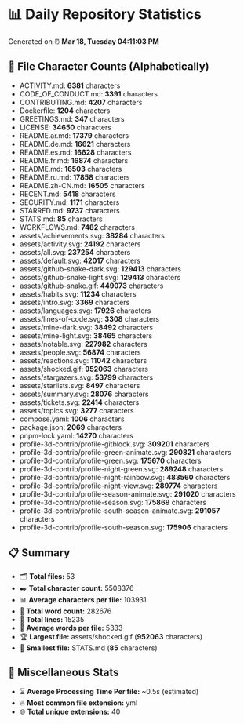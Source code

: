 # 📊 Daily Repository Statistics
Generated on ⏰ **Mar 18, Tuesday 04:11:03 PM**

## 📂 File Character Counts (Alphabetically)
- ACTIVITY.md: **6381** characters
- CODE_OF_CONDUCT.md: **3391** characters
- CONTRIBUTING.md: **4207** characters
- Dockerfile: **1204** characters
- GREETINGS.md: **347** characters
- LICENSE: **34650** characters
- README.ar.md: **17379** characters
- README.de.md: **16621** characters
- README.es.md: **16628** characters
- README.fr.md: **16874** characters
- README.md: **16503** characters
- README.ru.md: **17858** characters
- README.zh-CN.md: **16505** characters
- RECENT.md: **5418** characters
- SECURITY.md: **1171** characters
- STARRED.md: **9737** characters
- STATS.md: **85** characters
- WORKFLOWS.md: **7482** characters
- assets/achievements.svg: **38284** characters
- assets/activity.svg: **24192** characters
- assets/all.svg: **237254** characters
- assets/default.svg: **42017** characters
- assets/github-snake-dark.svg: **129413** characters
- assets/github-snake-light.svg: **129413** characters
- assets/github-snake.gif: **449073** characters
- assets/habits.svg: **11234** characters
- assets/intro.svg: **3369** characters
- assets/languages.svg: **17926** characters
- assets/lines-of-code.svg: **3308** characters
- assets/mine-dark.svg: **38492** characters
- assets/mine-light.svg: **38465** characters
- assets/notable.svg: **227982** characters
- assets/people.svg: **56874** characters
- assets/reactions.svg: **11042** characters
- assets/shocked.gif: **952063** characters
- assets/stargazers.svg: **53799** characters
- assets/starlists.svg: **8497** characters
- assets/summary.svg: **28076** characters
- assets/tickets.svg: **22414** characters
- assets/topics.svg: **3277** characters
- compose.yaml: **1006** characters
- package.json: **2069** characters
- pnpm-lock.yaml: **14270** characters
- profile-3d-contrib/profile-gitblock.svg: **309201** characters
- profile-3d-contrib/profile-green-animate.svg: **290821** characters
- profile-3d-contrib/profile-green.svg: **175670** characters
- profile-3d-contrib/profile-night-green.svg: **289248** characters
- profile-3d-contrib/profile-night-rainbow.svg: **483560** characters
- profile-3d-contrib/profile-night-view.svg: **289774** characters
- profile-3d-contrib/profile-season-animate.svg: **291020** characters
- profile-3d-contrib/profile-season.svg: **175869** characters
- profile-3d-contrib/profile-south-season-animate.svg: **291057** characters
- profile-3d-contrib/profile-south-season.svg: **175906** characters

## 📋 Summary
- 🗂️ **Total files:** 53
- ✒️ **Total character count:** 5508376
- 📊 **Average characters per file:** 103931
- 📝 **Total word count:** 282676
- 🧾 **Total lines:** 15235
- 📐 **Average words per file:** 5333
- 🏆 **Largest file:** assets/shocked.gif (**952063** characters)
- 🥉 **Smallest file:** STATS.md (**85** characters)

## 🌟 Miscellaneous Stats
- ⌛ **Average Processing Time Per file:** ~0.5s (estimated)
- 🔥 **Most common file extension:** yml
- 🌐 **Total unique extensions:** 40
